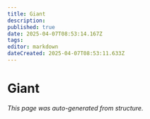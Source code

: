 ```yaml
---
title: Giant
description: 
published: true
date: 2025-04-07T08:53:14.167Z
tags: 
editor: markdown
dateCreated: 2025-04-07T08:53:11.633Z
---
```


# Giant

*This page was auto-generated from structure.*